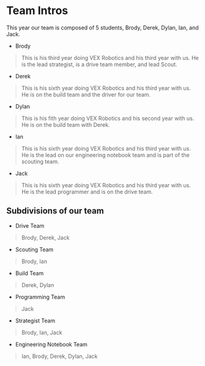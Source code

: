 # Team Intros
<!-- We need a team photo and photos of each person. -->
This year our team is composed of 5 students, Brody, Derek, Dylan, Ian, and Jack. 
- Brody 
> This is his third year doing VEX Robotics and his third year with us. He is the lead strategist, is a drive team member, and lead Scout. 
- Derek
> This is his sixth year doing VEX Robotics and his third year with us. He is on the build team and the driver for our team.
- Dylan
> This is his fith year doing VEX Robotics and his second year with us. He is on the build team with Derek.
- Ian
> This is his sixth year doing VEX Robotics and his third year with us. He is the lead on our engineering notebook team and is part of the scouting team.
- Jack
> This is his sixth year doing VEX Robotics and his third year with us. He is the lead programmer and is on the drive team.

## Subdivisions of our team
- Drive Team
> Brody, Derek, Jack
- Scouting Team
> Brody, Ian
- Build Team 
> Derek, Dylan
- Programming Team
> Jack
- Strategist Team
> Brody, Ian, Jack
- Engineering Notebook Team
> Ian, Brody, Derek, Dylan, Jack